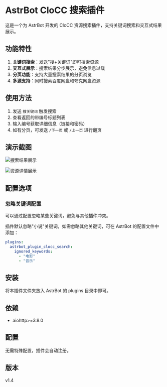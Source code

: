 # AstrBot CloCC 搜索插件

这是一个为 AstrBot 开发的 CloCC 资源搜索插件，支持关键词搜索和交互式结果展示。

## 功能特性

1. **关键词搜索**：发送"搜+关键词"即可搜索资源
2. **交互式展示**：搜索结果分步展示，避免信息过载
3. **分页功能**：支持大量搜索结果的分页浏览
4. **多源支持**：同时搜索百度网盘和夸克网盘资源

## 使用方法

1. 发送 `搜关键词` 触发搜索
2. 查看返回的带编号标题列表
3. 输入编号获取详细信息（链接和密码）
4. 如有分页，可发送 `/下一页` 或 `/上一页` 进行翻页

## 演示截图

![搜索结果展示](https://imgloc.com/image/7WprWx)

![资源详情展示](https://imgloc.com/image/7WpfVL)

## 配置选项

### 忽略关键词配置
可以通过配置忽略某些关键词，避免与其他插件冲突。

插件默认忽略"小说"关键词，如需忽略其他关键词，可在 AstrBot 的配置文件中添加：
```yaml
plugins:
  astrbot_plugin_clocc_search:
    ignored_keywords:
      - "电影"
      - "音乐"
```

## 安装

将本插件文件夹放入 AstrBot 的 plugins 目录中即可。

## 依赖

- aiohttp>=3.8.0

## 配置

无需特殊配置，插件会自动注册。

## 版本

v1.4